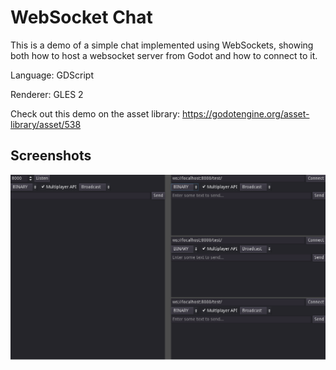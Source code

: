 # WebSocket Chat

This is a demo of a simple chat implemented using WebSockets, showing both how to host a websocket server from Godot and how to connect to it.

Language: GDScript

Renderer: GLES 2

Check out this demo on the asset library: https://godotengine.org/asset-library/asset/538

## Screenshots

![Screenshot](screenshots/screenshot.png)

